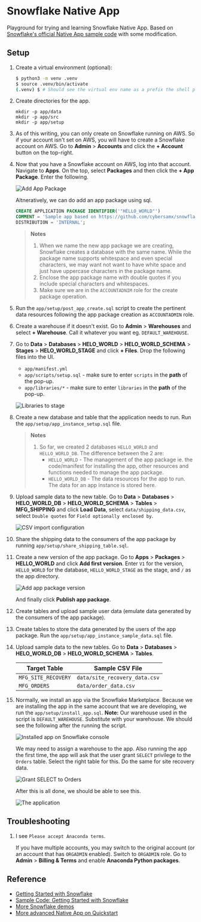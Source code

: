 # Snowflake Native App

Playground for trying and learning Snowflake Native App. Based on [Snowflake's official Native App sample code](https://quickstarts.snowflake.com/guide/getting_started_with_native_apps) 
with some modification.

## Setup

1. Create a virtual environment (optional):

   ```bash
   $ python3 -m venv .venv
   $ source .venv/bin/activate
   (.venv) $ # Should see the virtual env name as a prefix the shell prompt
   ```

1. Create directories for the app.

   ```shell
   mkdir -p app/data
   mkdir -p app/src
   mkdir -p app/setup
   ```

1. As of this writing, you can only create on Snowflake running on AWS. So if your account isn't set on AWS, you 
   will have to create a Snowflake account on AWS. Go to **Admin** > **Accounts** and click the **+ Account** button 
   on the top-right.

1. Now that you have a Snowflake account on AWS, log into that account. Navigate to **Apps**. On the top, select 
   **Packages** and then click the **+ App Package**. Enter the following.

   ![Add App Package](images/screenshot_snowflake_create_app_package.png)

   Altneratively, we can do add an app package using sql.

   ```sql
   CREATE APPLICATION PACKAGE IDENTIFIER('"HELLO_WORLD"') 
   COMMENT = 'Sample app based on https://github.com/cybersamx/snowflake-native-app.' 
   DISTRIBUTION = 'INTERNAL';
   ```
   
   > **Notes**
   > 1. When we name the new app package we are creating, Snowflake creates a database with the same name. While the 
   >    package name supports whitespace and even special characters, we may want not want to have white space and 
   >    just have uppercase characters in the package name.
   > 1. Enclose the app package name with double quotes  if you include special characters and whitespaces.
   > 1. Make sure we are in the `ACCOUNTADNIM` role for the create package operation. 

1. Run the `app/setup/post_app_create.sql` script to create the pertinent data resources following the app package 
   creation as `ACCOUNTADMIN` role.

1. Create a warehouse if it doesn't exist. Go to **Admin** > **Warehouses** and select **+ Warehouse**. Call it 
   whatever you want eg. `DEFAULT_WAREHOUSE`.

1. Go to **Data** > **Databases** > **HELO_WORLD** > **HELO_WORLD_SCHEMA** > **Stages** > **HELO_WORLD_STAGE** and 
   click **+ Files**. Drop the following files into the UI.

   * `app/manifest.yml`
   * `app/scripts/setup.sql` - make sure to enter `scripts` in the **path** of the pop-up.
   * `app/libraries/*` - make sure to enter `libraries` in the **path** of the pop-up.

   ![Libraries to stage](images/screenshot_snowflake_stage_libraries.png)

1. Create a new database and table that the application needs to run. Run the `app/setup/app_instance_setup.sql` file.

   > **Notes**
   > 1. So far, we created 2 databases `HELLO_WORLD` and `HELLO_WORLD_DB`. The difference between the 2 are:
   >    * `HELLO_WORLD` - The management of the app package ie. the code/manifest for installing the app, other 
   >      resources and functions needed to manage the app package.
   >    * `HELLO_WORLD_DB` - The data resources for the app to run. The data for an app instance is stored here.

1. Upload sample data to the new table. Go to **Data** > **Databases** > **HELO_WORLD_DB** > **HELO_WORLD_SCHEMA** > 
   **Tables** > **MFG_SHIPPING** and click **Load Data**, select `data/shipping_data.csv`, select `Double quotes` 
   for `Field optionally enclosed by`.

   ![CSV import configuration](images/screenshot_csv_config.png)

1. Share the shipping data to the consumers of the app package by running `app/setup/share_shipping_table.sql`.

1. Create a new version of the app package. Go to **Apps** > **Packages** > **HELLO_WORLD** and click **Add first 
   version**. Enter `V1` for the version, `HELLO_WORLD` for the database, `HELLO_WORLD_STAGE` as the stage, and `/` 
   as the app directory.

   ![Add app package version](images/screenshot_add_version.png)

   And finally click **Publish app package**.

1. Create tables and upload sample user data (emulate data generated by the consumers of the app package).

1. Create tables to store the data generated by the users of the app package. Run the `app/setup/app_instance_sample_data.sql` 
   file.

1. Upload sample data to the new tables. Go to **Data** > **Databases** > **HELO_WORLD_DB** > **HELO_WORLD_SCHEMA** >
   **Tables**.

   | Target Table        | Sample CSV File               |
   |---------------------|-------------------------------|
   | `MFG_SITE_RECOVERY` | `data/site_recovery_data.csv` |
   | `MFG_ORDERS`        | `data/order_data.csv`         | 

1. Normally, we install an app via the Snowflake Marketplace. Because we are installing the app in the same account 
   that we are developing, we run the `app/setup/install_app.sql`. **Note:** Our warehouse used in the script is 
   `DEFAULT_WAREHOUSE`. Substitute with your warehouse. We should see the following after the running the script.

   ![Installed app on Snowflake console](images/screenshot_installed_app.png)

   We may need to assign a warehouse to the app. Also running the app the first time, the app will ask that the user 
   grant `SELECT` privilege to the `Orders` table. Select the right table for this. Do the same for site recovery data.

   ![Grant SELECT to Orders](images/screenshot_grant_orders.png)

   After this is all done, we should be able to see this.

   ![The application](images/screenshot_app.png)

## Troubleshooting

1. I see `Please accept Anaconda terms`.

   If you have multiple accounts, you may switch to the original account (or an account that has `ORGADMIN` enabled). 
   Switch to `ORGADMIN` role. Go to **Admin** > **Billing & Terms** and enable **Anaconda Python packages**.

## Reference

* [Getting Started with Snowflake](https://quickstarts.snowflake.com/guide/getting_started_with_native_apps)
* [Sample Code: Getting Started with Snowflake](https://github.com/Snowflake-Labs/sfguide-getting-started-with-native-apps)
* [More Snowflake demos](https://developers.snowflake.com/demos/analytics-snowflake-native-app/)
* [More advanced Native App on Quickstart](https://quickstarts.snowflake.com/guide/native-app-chairlift/)
